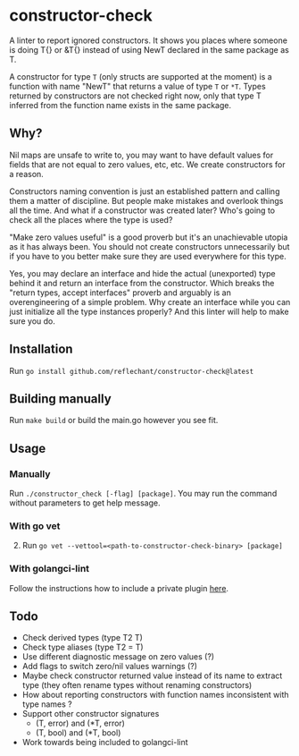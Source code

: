 # constructor-check
A linter to report ignored constructors. It shows you places where someone is doing T{} or &T{} instead of using NewT declared in the same package as T.

A constructor for type `T` (only structs are supported at the moment) is a function with name "NewT" that returns a value of type `T` or `*T`. Types returned by constructors are not checked right now, only that type T inferred from the function name exists in the same package.

## Why?
Nil maps are unsafe to write to, you may want to have default values for fields that are not equal to zero values, etc, etc. We create constructors for a reason.

Constructors naming convention is just an established pattern and calling them a matter of discipline. But people make mistakes and overlook things all the time. And what if a constructor was created later? Who's going to check all the places where the type is used?

"Make zero values useful" is a good proverb but it's an unachievable utopia as it has always been. You should not create constructors unnecessarily but if you have to you better make sure they are used everywhere for this type.

Yes, you may declare an interface and hide the actual (unexported) type behind it and return an interface from the constructor. Which breaks the "return types, accept interfaces" proverb and arguably is an overengineering of a simple problem. Why create an interface while you can just initialize all the type instances properly? And this linter will help to make sure you do.

## Installation
Run `go install github.com/reflechant/constructor-check@latest`

## Building manually
Run `make build` or build the main.go however you see fit.

## Usage

### Manually
Run `./constructor_check [-flag] [package]`. You may run the command without parameters to get help message.

### With go vet
2. Run `go vet --vettool=<path-to-constructor-check-binary> [package]`

### With golangci-lint
Follow the instructions how to include a private plugin [here](https://golangci-lint.run/contributing/new-linters/#configure-a-plugin).

## Todo
- Check derived types (type T2 T)
- Check type aliases (type T2 = T)
- Use different diagnostic message on zero values (?)
- Add flags to switch zero/nil values warnings (?)
- Maybe check constructor returned value instead of its name to extract type (they often rename types without renaming constructors)
- How about reporting constructors with function names inconsistent with type names ?
- Support other constructor signatures
    - (T, error) and (*T, error)
    - (T, bool) and (*T, bool)
- Work towards being included to golangci-lint